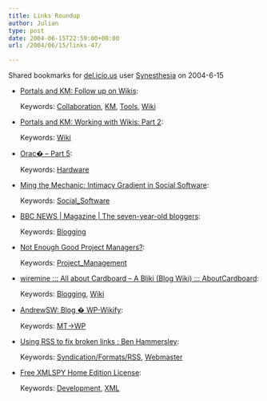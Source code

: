 ```yaml
---
title: Links Roundup
author: Julian
type: post
date: 2004-06-15T22:59:00+00:00
url: /2004/06/15/links-47/

---
```

Shared bookmarks for [del.icio.us][1] user  [Synesthesia][2] on 2004-6-15

  * [Portals and KM: Follow up on Wikis][3]:
   
    Keywords: [Collaboration][4], [KM][5], [Tools][6], [Wiki][7]
  * [Portals and KM: Working with Wikis: Part 2][8]:
   
    Keywords: [Wiki][7]
  * [Orac� &#8211; Part 5][9]:
   
    Keywords: [Hardware][10]
  * [Ming the Mechanic: Intimacy Gradient in Social Software][11]:
   
    Keywords: [Social_Software][12]
  * [BBC NEWS | Magazine | The seven-year-old bloggers][13]:
   
    Keywords: [Blogging][14]
  * [Not Enough Good Project Managers?][15]:
   
    Keywords: [Project_Management][16]
  * [wiremine ::: All about Cardboard &#8211; A Bliki (Blog Wiki) ::: AboutCardboard][17]:
   
    Keywords: [Blogging][14], [Wiki][7]
  * [AndrewSW: Blog � WP-Wikify][18]:
   
    Keywords: [MT->WP][19]
  * [Using RSS to fix broken links : Ben Hammersley][20]:
   
    Keywords: [Syndication/Formats/RSS][21], [Webmaster][22]
  * [Free XMLSPY Home Edition License][23]:
   
    Keywords: [Development][24], [XML][25]

 [1]: http://del.icio.us/
 [2]: http://del.icio.us/synesthesia
 [3]: http://billives.typepad.com/portals_and_km/2004/06/follow_up_on_wi.html "http://billives.typepad.com/portals_and_km/2004/06/follow_up_on_wi.html"
 [4]: http://del.icio.us/synesthesia/Collaboration
 [5]: http://del.icio.us/synesthesia/KM
 [6]: http://del.icio.us/synesthesia/Tools
 [7]: http://del.icio.us/synesthesia/Wiki
 [8]: http://billives.typepad.com/portals_and_km/2004/06/working_with_wi.html "http://billives.typepad.com/portals_and_km/2004/06/working_with_wi.html"
 [9]: http://bit-tech.net/article/135/ "http://bit-tech.net/article/135/"
 [10]: http://del.icio.us/synesthesia/Hardware
 [11]: http://ming.tv/flemming2.php/__show_article/_a000010-001289/ "http://ming.tv/flemming2.php/__show_article/_a000010-001289/"
 [12]: http://del.icio.us/synesthesia/Social_Software
 [13]: http://news.bbc.co.uk/1/hi/magazine/3804773.stm "http://news.bbc.co.uk/1/hi/magazine/3804773.stm"
 [14]: http://del.icio.us/synesthesia/Blogging
 [15]: http://weblog.halmacomber.com/2004_06_13_archive.html#108728140244996634 "http://weblog.halmacomber.com/2004_06_13_archive.html#108728140244996634"
 [16]: http://del.icio.us/synesthesia/Project_Management
 [17]: http://wiremine.org/AboutCardboard "http://wiremine.org/AboutCardboard"
 [18]: http://www.andrewsw.com/news/index.php?p=656 "http://www.andrewsw.com/news/index.php?p=656"
 [19]: http://del.icio.us/synesthesia/MT->WP
 [20]: http://www.benhammersley.com/code/using_rss_to_fix_broken_links.html "http://www.benhammersley.com/code/using_rss_to_fix_broken_links.html"
 [21]: http://del.icio.us/synesthesia/Syndication/Formats/RSS
 [22]: http://del.icio.us/synesthesia/Webmaster
 [23]: http://www.xmlspy.com/support_freexmlspyhome.asp "http://www.xmlspy.com/support_freexmlspyhome.asp"
 [24]: http://del.icio.us/synesthesia/Development
 [25]: http://del.icio.us/synesthesia/XML